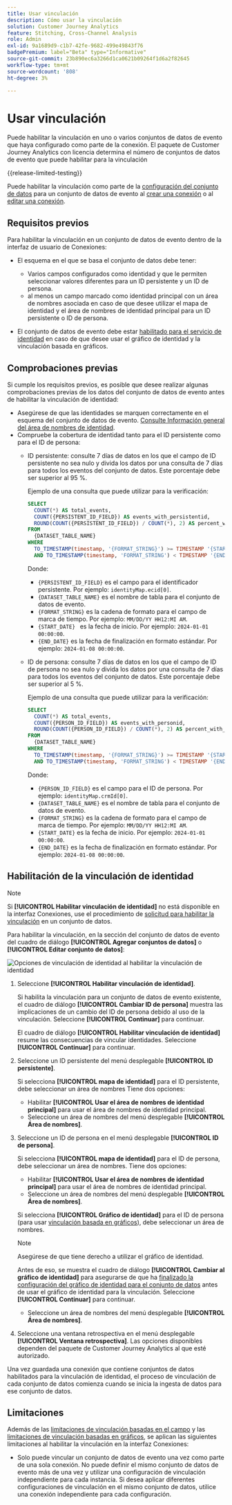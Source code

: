 ```yaml
---
title: Usar vinculación
description: Cómo usar la vinculación
solution: Customer Journey Analytics
feature: Stitching, Cross-Channel Analysis
role: Admin
exl-id: 9a1689d9-c1b7-42fe-9682-499e49843f76
badgePremium: label="Beta" type="Informative"
source-git-commit: 23b890ec6a3266d1ca0621b09264f1d6a2f82645
workflow-type: tm+mt
source-wordcount: '808'
ht-degree: 3%

---
```


# Usar vinculación

Puede habilitar la vinculación en uno o varios conjuntos de datos de evento que haya configurado como parte de la conexión. El paquete de Customer Journey Analytics con licencia determina el número de conjuntos de datos de evento que puede habilitar para la vinculación

{{release-limited-testing}}

Puede habilitar la vinculación como parte de la [configuración del conjunto de datos](/help/connections/create-connection.md#dataset-settings) para un conjunto de datos de evento al [crear una conexión](/help/connections/create-connection.md) o al [editar una conexión](/help/connections/manage-connections.md#edit-a-connection).

## Requisitos previos

Para habilitar la vinculación en un conjunto de datos de evento dentro de la interfaz de usuario de Conexiones:

* El esquema en el que se basa el conjunto de datos debe tener:

   * Varios campos configurados como identidad y que le permiten seleccionar valores diferentes para un ID persistente y un ID de persona.
   * al menos un campo marcado como identidad principal con un área de nombres asociada en caso de que desee utilizar el mapa de identidad y el área de nombres de identidad principal para un ID persistente o ID de persona.

* El conjunto de datos de evento debe estar [habilitado para el servicio de identidad](/help/stitching/faq.md#enable-a-dataset-for-the-identity-service) en caso de que desee usar el gráfico de identidad y la vinculación basada en gráficos.


## Comprobaciones previas

Si cumple los requisitos previos, es posible que desee realizar algunas comprobaciones previas de los datos del conjunto de datos de evento antes de habilitar la vinculación de identidad:

* Asegúrese de que las identidades se marquen correctamente en el esquema del conjunto de datos de evento. [Consulte Información general del área de nombres de identidad](https://experienceleague.adobe.com/es/docs/experience-platform/identity/features/namespaces).
* Compruebe la cobertura de identidad tanto para el ID persistente como para el ID de persona:
   * ID persistente: consulte 7 días de datos en los que el campo de ID persistente no sea nulo y divida los datos por una consulta de 7 días para todos los eventos del conjunto de datos. Este porcentaje debe ser superior al 95 %.

     Ejemplo de una consulta que puede utilizar para la verificación:

     ```sql
     SELECT
       COUNT(*) AS total_events,
       COUNT({PERSISTENT_ID_FIELD}) AS events_with_persistentid,
       ROUND(COUNT({PERSISTENT_ID_FIELD}) / COUNT(*), 2) AS percent_with_persistentid_not_null
     FROM 
       {DATASET_TABLE_NAME}
     WHERE
       TO_TIMESTAMP(timestamp, '{FORMAT_STRING}') >= TIMESTAMP '{START_DATE}'
       AND TO_TIMESTAMP(timestamp, 'FORMAT_STRING') < TIMESTAMP '{END_DATE}';
     ```

     Donde:

      * `{PERSISTENT_ID_FIELD}` es el campo para el identificador persistente. Por ejemplo: `identityMap.ecid[0]`.
      * `{DATASET_TABLE_NAME}` es el nombre de tabla para el conjunto de datos de evento.
      * `{FORMAT_STRING}` es la cadena de formato para el campo de marca de tiempo. Por ejemplo: `MM/DD/YY HH12:MI AM`.
      * `{START_DATE} ` es la fecha de inicio. Por ejemplo: `2024-01-01 00:00:00`.
      * `{END_DATE}` es la fecha de finalización en formato estándar. Por ejemplo: `2024-01-08 00:00:00`.


   * ID de persona: consulte 7 días de datos en los que el campo de ID de persona no sea nulo y divida los datos por una consulta de 7 días para todos los eventos del conjunto de datos. Este porcentaje debe ser superior al 5 %.

     Ejemplo de una consulta que puede utilizar para la verificación:

     ```sql
     SELECT
       COUNT(*) AS total_events,
       COUNT({PERSON_ID_FIELD}) AS events_with_personid,
       ROUND(COUNT({PERSON_ID_FIELD}) / COUNT(*), 2) AS percent_with_personid_not_null
     FROM 
       {DATASET_TABLE_NAME}
     WHERE
       TO_TIMESTAMP(timestamp, '{FORMAT_STRING}') >= TIMESTAMP '{START_DATE}'
       AND TO_TIMESTAMP(timestamp, 'FORMAT_STRING') < TIMESTAMP '{END_DATE}';
     ```

     Donde:

      * `{PERSON_ID_FIELD}` es el campo para el ID de persona. Por ejemplo: `identityMap.crmId[0]`.
      * `{DATASET_TABLE_NAME}` es el nombre de tabla para el conjunto de datos de evento.
      * `{FORMAT_STRING}` es la cadena de formato para el campo de marca de tiempo. Por ejemplo: `MM/DD/YY HH12:MI AM`.
      * `{START_DATE}` es la fecha de inicio. Por ejemplo: `2024-01-01 00:00:00`.
      * `{END_DATE}` es la fecha de finalización en formato estándar. Por ejemplo: `2024-01-08 00:00:00`.



## Habilitación de la vinculación de identidad

>[!NOTE]
>
>Si **[!UICONTROL Habilitar vinculación de identidad]** no está disponible en la interfaz Conexiones, use el procedimiento de [solicitud para habilitar la vinculación](/help/stitching/use-stitching.md) en un conjunto de datos.



Para habilitar la vinculación, en la sección del conjunto de datos de evento del cuadro de diálogo **[!UICONTROL Agregar conjuntos de datos]** o **[!UICONTROL Editar conjunto de datos]**:

![Opciones de vinculación de identidad al habilitar la vinculación de identidad](assets/identity-stitching-ui.png)

1. Seleccione **[!UICONTROL Habilitar vinculación de identidad]**.

   Si habilita la vinculación para un conjunto de datos de evento existente, el cuadro de diálogo **[!UICONTROL Cambiar ID de persona]** muestra las implicaciones de un cambio del ID de persona debido al uso de la vinculación. Seleccione **[!UICONTROL Continuar]** para continuar.

   El cuadro de diálogo **[!UICONTROL Habilitar vinculación de identidad]** resume las consecuencias de vincular identidades. Seleccione **[!UICONTROL Continuar]** para continuar.

1. Seleccione un ID persistente del menú desplegable **[!UICONTROL ID persistente]**.

   Si selecciona **[!UICONTROL mapa de identidad]** para el ID persistente, debe seleccionar un área de nombres Tiene dos opciones:

   * Habilitar **[!UICONTROL Usar el área de nombres de identidad principal]** para usar el área de nombres de identidad principal.
   * Seleccione un área de nombres del menú desplegable **[!UICONTROL Área de nombres]**.

1. Seleccione un ID de persona en el menú desplegable **[!UICONTROL ID de persona]**.

   Si selecciona **[!UICONTROL mapa de identidad]** para el ID de persona, debe seleccionar un área de nombres. Tiene dos opciones:

   * Habilitar **[!UICONTROL Usar el área de nombres de identidad principal]** para usar el área de nombres de identidad principal.
   * Seleccione un área de nombres del menú desplegable **[!UICONTROL Área de nombres]**.


   Si selecciona **[!UICONTROL Gráfico de identidad]** para el ID de persona (para usar [vinculación basada en gráficos](/help/stitching/gbs.md)), debe seleccionar un área de nombres.

   >[!NOTE]
   >
   >Asegúrese de que tiene derecho a utilizar el gráfico de identidad.
   >

   Antes de eso, se muestra el cuadro de diálogo **[!UICONTROL Cambiar al gráfico de identidad]** para asegurarse de que ha [finalizado la configuración del gráfico de identidad para el conjunto de datos](/help/stitching/faq.md#enable-a-dataset-for-the-identity-service) antes de usar el gráfico de identidad para la vinculación. Seleccione **[!UICONTROL Continuar]** para continuar.

   * Seleccione un área de nombres del menú desplegable **[!UICONTROL Área de nombres]**.


1. Seleccione una ventana retrospectiva en el menú desplegable **[!UICONTROL Ventana retrospectiva]**. Las opciones disponibles dependen del paquete de Customer Journey Analytics al que esté autorizado.

Una vez guardada una conexión que contiene conjuntos de datos habilitados para la vinculación de identidad, el proceso de vinculación de cada conjunto de datos comienza cuando se inicia la ingesta de datos para ese conjunto de datos.

## Limitaciones

Además de las [limitaciones de vinculación basadas en el campo](/help/stitching/fbs.md#limitations) y las [limitaciones de vinculación basadas en gráficos](/help/stitching/gbs.md#limitations), se aplican las siguientes limitaciones al habilitar la vinculación en la interfaz Conexiones:

* Solo puede vincular un conjunto de datos de evento una vez como parte de una sola conexión. No puede definir el mismo conjunto de datos de evento más de una vez y utilizar una configuración de vinculación independiente para cada instancia. Si desea aplicar diferentes configuraciones de vinculación en el mismo conjunto de datos, utilice una conexión independiente para cada configuración.

